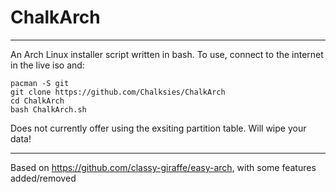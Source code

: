 # ChalkArch

----------------------------------------------------------------------------------------

An Arch Linux installer script written in bash. To use, connect to the internet in the live iso and:

```
pacman -S git
git clone https://github.com/Chalksies/ChalkArch
cd ChalkArch
bash ChalkArch.sh
```

Does not currently offer using the exsiting partition table. Will wipe your data!

----------------------------------------------------------------------------------------

Based on https://github.com/classy-giraffe/easy-arch, with some features added/removed